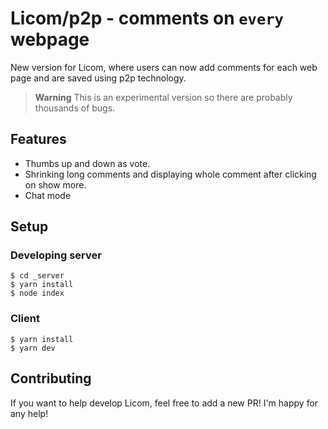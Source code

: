 # Licom/p2p - comments on `every` webpage

New version for Licom, where users can now add comments for each web page and are saved using p2p technology.

> **Warning**
> This is an experimental version so there are probably thousands of bugs.

## Features

- Thumbs up and down as vote.
- Shrinking long comments and displaying whole comment after clicking on show more.
- Chat mode

## Setup

### Developing server

```
$ cd _server
$ yarn install
$ node index
```

### Client

```
$ yarn install
$ yarn dev
```

## Contributing

If you want to help develop Licom, feel free to add a new PR! I'm happy for any help!
